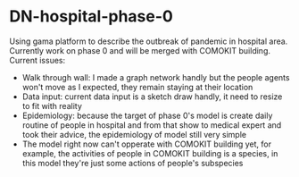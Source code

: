 # DN-hospital-phase-0
Using gama platform to describe the outbreak of pandemic in hospital area. Currently work on phase 0 and will be merged with COMOKIT building.  
Current issues:  
- Walk through wall: I made a graph network handly but the people agents won't move as I expected, they remain staying at their location  
- Data input: current data input is a sketch draw handly, it need to resize to fit with reality
- Epidemiology: because the target of phase 0's model is create daily routine of people in hospital and from that show to medical expert and took their advice, the epidemiology of model still very simple
- The model right now can't opperate with COMOKIT building yet, for example, the activities of people in COMOKIT building is a species, in this model they're just some actions of people's subspecies
